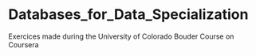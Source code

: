 # Databases_for_Data_Specialization
 Exercices made during the University of Colorado Bouder Course on Coursera
